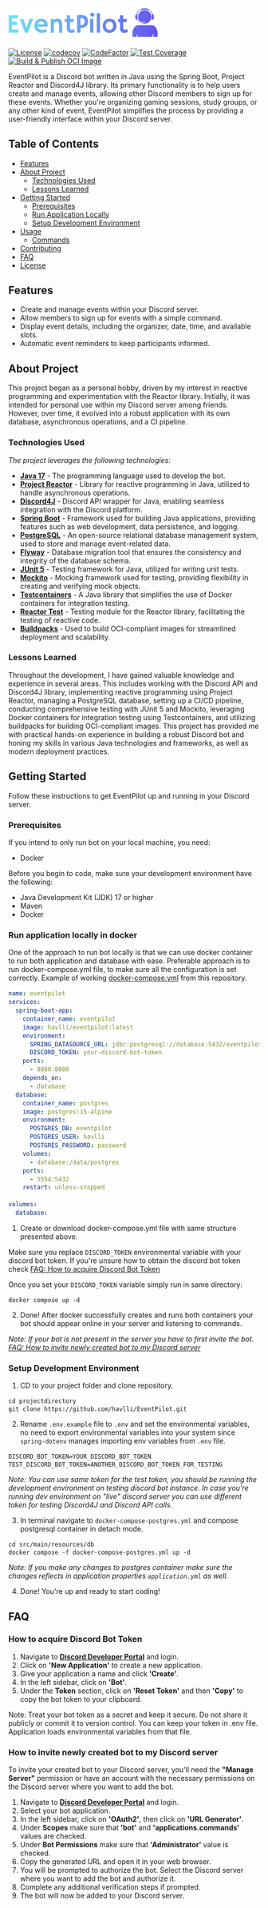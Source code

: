 [![logo_png_url]][repo_url]
---
[![License](https://img.shields.io/badge/License-Apache_2.0-blue.svg)](https://opensource.org/licenses/Apache-2.0)
[![codecov](https://codecov.io/gh/havlli/EventPilot/graph/badge.svg?token=T39ORJEZSP)](https://codecov.io/gh/havlli/EventPilot)
[![CodeFactor](https://www.codefactor.io/repository/github/havlli/eventpilot/badge)](https://www.codefactor.io/repository/github/havlli/eventpilot)
[![Test Coverage](https://github.com/havlli/EventPilot/actions/workflows/test-coverage.yml/badge.svg)](https://github.com/havlli/EventPilot/actions/workflows/test-coverage.yml)
[![Build & Publish OCI Image](https://github.com/havlli/EventPilot/actions/workflows/docker-publish.yml/badge.svg)](https://github.com/havlli/EventPilot/actions/workflows/docker-publish.yml)

EventPilot is a Discord bot written in Java using the Spring Boot, Project Reactor and Discord4J library. Its primary functionality is to help users create and manage events, allowing other Discord members to sign up for these events. Whether you're organizing gaming sessions, study groups, or any other kind of event, EventPilot simplifies the process by providing a user-friendly interface within your Discord server.

## Table of Contents

- [Features](#features)
- [About Project](#about-project)
    - [Technologies Used](#technologies-used)
    - [Lessons Learned](#lessons-learned)
- [Getting Started](#getting-started)
    - [Prerequisites](#prerequisites)
    - [Run Application Locally](#run-application-locally-in-docker)
    - [Setup Development Environment](#setup-development-environment)
- [Usage](#usage)
    - [Commands](#commands)
- [Contributing](#contributing)
- [FAQ](#faq)
- [License](#license)
## Features

- Create and manage events within your Discord server.
- Allow members to sign up for events with a simple command.
- Display event details, including the organizer, date, time, and available slots.
- Automatic event reminders to keep participants informed.

## About Project
  This project began as a personal hobby, driven by my interest in reactive programming and experimentation with the Reactor library. Initially, it was intended for personal use within my Discord server among friends. However, over time, it evolved into a robust application with its own database, asynchronous operations, and a CI pipeline.

### Technologies Used
  _The project leverages the following technologies:_
- [**Java 17**](https://www.oracle.com/java/technologies/downloads/) - The programming language used to develop the bot.
- [**Project Reactor**](https://projectreactor.io) - Library for reactive programming in Java, utilized to handle asynchronous operations.
- [**Discord4J**](https://discord4j.com) - Discord API wrapper for Java, enabling seamless integration with the Discord platform.
- [**Spring Boot**](https://spring.io/projects/spring-boot) - Framework used for building Java applications, providing features such as web development, data persistence, and logging.
- [**PostgreSQL**](https://www.postgresql.org) - An open-source relational database management system, used to store and manage event-related data.
- [**Flyway**](https://flywaydb.org) - Database migration tool that ensures the consistency and integrity of the database schema.
- [**JUnit 5**](https://junit.org/junit5/) - Testing framework for Java, utilized for writing unit tests.
- [**Mockito**](https://site.mockito.org) - Mocking framework used for testing, providing flexibility in creating and verifying mock objects.
- [**Testcontainers**](https://testcontainers.com) - A Java library that simplifies the use of Docker containers for integration testing.
- [**Reactor Test**](https://projectreactor.io/docs/core/release/reference/index.html#testing) - Testing module for the Reactor library, facilitating the testing of reactive code.
- [**Buildpacks**](https://buildpacks.io) - Used to build OCI-compliant images for streamlined deployment and scalability.
### Lessons Learned
Throughout the development, I have gained valuable knowledge and experience in several areas. This includes working with the Discord API and Discord4J library, implementing reactive programming using Project Reactor, managing a PostgreSQL database, setting up a CI/CD pipeline, conducting comprehensive testing with JUnit 5 and Mockito, leveraging Docker containers for integration testing using Testcontainers, and utilizing buildpacks for building OCI-compliant images. This project has provided me with practical hands-on experience in building a robust Discord bot and honing my skills in various Java technologies and frameworks, as well as modern deployment practices.


## Getting Started

Follow these instructions to get EventPilot up and running in your Discord server.

### Prerequisites
If you intend to only run bot on your local machine, you need:
- Docker

Before you begin to code, make sure your development environment have the following:
- Java Development Kit (JDK) 17 or higher
- Maven
- Docker

### Run application locally in docker
One of the approach to run bot locally is that we can use docker container to run both application and database with ease. 
Preferable approach is to run docker-compose.yml file, to make sure all the configuration is set correctly. Example of working [docker-compose.yml](https://github.com/havlli/EventPilot/blob/main/docker-compose.yml) from this repository.
```yaml
name: eventpilot
services:
  spring-boot-app:
    container_name: eventpilot
    image: havlli/eventpilot:latest
    environment:
      SPRING_DATASOURCE_URL: jdbc:postgresql://database:5432/eventpilot
      DISCORD_TOKEN: your-discord-bot-token
    ports:
      - 8080:8080
    depends_on:
      - database
  database:
    container_name: postgres
    image: postgres:15-alpine
    environment:
      POSTGRES_DB: eventpilot
      POSTGRES_USER: havlli
      POSTGRES_PASSWORD: password
    volumes:
      - database:/data/postgres
    ports:
      - 5554:5432
    restart: unless-stopped

volumes:
  database:
```
1. Create or download docker-compose.yml file with same structure presented above.

Make sure you replace `DISCORD_TOKEN` environmental variable with your discord bot token. If you're unsure how to obtain the discord bot token check [FAQ: How to acquire Discord Bot Token](#how-to-acquire-discord-bot-token)

Once you set your `DISCORD_TOKEN` variable simply run in same directory:
```shell
docker compose up -d
```
2. Done! After docker successfully creates and runs both containers your bot should appear online in your server and listening to commands.

_Note: If your bot is not present in the server you have to first invite the bot. [FAQ: How to invite newly created bot to my Discord server](#how-to-invite-newly-created-bot-to-my-discord-server)_

### Setup Development Environment
1. CD to your project folder and clone repository.
```shell
cd projectdirectory
git clone https://github.com/havlli/EventPilot.git
```
2. Rename `.env.example` file to `.env` and set the environmental variables, no need to export environmental variables into your system since `spring-dotenv` manages importing env variables from `.env` file.
```dotenv
DISCORD_BOT_TOKEN=YOUR_DISCORD_BOT_TOKEN
TEST_DISCORD_BOT_TOKEN=ANOTHER_DISCORD_BOT_TOKEN_FOR_TESTING
```
_Note: You can use same token for the test token, you should be running the development environment on testing discord bot instance. In case you're running dev environment on "live" discord server you can use different token for testing Discord4J and Discord API calls._

3. In terminal navigate to `docker-compose-postgres.yml` and compose postgresql container in detach mode.
```shell
cd src/main/resources/db
docker compose -f docker-compose-postgres.yml up -d
```
_Note: If you make any changes to postgres container make sure the changes reflects in application properties `application.yml` as well._

4. Done! You're up and ready to start coding!

## FAQ
### How to acquire Discord Bot Token
1. Navigate to **[Discord Developer Portal](https://discord.com/developers/)** and login.
2. Click on **'New Application'** to create a new application.
3. Give your application a name and click **'Create'**.
4. In the left sidebar, click on **'Bot'**.
5. Under the **Token** section, click on **'Reset Token'** and then **'Copy'** to copy the bot token to your clipboard.

Note: Treat your bot token as a secret and keep it secure. Do not share it publicly or commit it to version control. You can keep your token in .env file. Application loads environmental variables from that file.

### How to invite newly created bot to my Discord server
To invite your created bot to your Discord server, you'll need the **"Manage Server"** permission or have an account with the necessary permissions on the Discord server where you want to add the bot.
1. Navigate to **[Discord Developer Portal](https://discord.com/developers/)** and login.
2. Select your bot application.
2. In the left sidebar, click on **'OAuth2'**, then click on **'URL Generator'**.
3. Under **Scopes** make sure that **'bot'** and **'applications.commands'** values are checked.
4. Under **Bot Permissions** make sure that **'Administrator'** value is checked.
5. Copy the generated URL and open it in your web browser.
6. You will be prompted to authorize the bot. Select the Discord server where you want to add the bot and authorize it.
7. Complete any additional verification steps if prompted.
8. The bot will now be added to your Discord server.

<!-- Repository -->
[repo_url]: https://github.com/havlli/EventPilot
[logo_png_url]: https://raw.githubusercontent.com/havlli/EventPilot/main/public/logo-300px.png
[logo_svg_url]: https://raw.githubusercontent.com/havlli/EventPilot/main/public/logo.svg